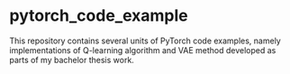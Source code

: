 # pytorch_code_example
This repository contains several units of PyTorch code examples,
namely implementations of Q-learning algorithm and VAE method developed as parts  of my bachelor thesis work.
